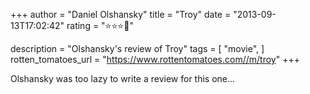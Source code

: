 +++
author = "Daniel Olshansky"
title = "Troy"
date = "2013-09-13T17:02:42"
rating = "⭐⭐⭐🌟"

description = "Olshansky's review of Troy"
tags = [
    "movie",
]
rotten_tomatoes_url = "https://www.rottentomatoes.com//m/troy"
+++

Olshansky was too lazy to write a review for this one...
